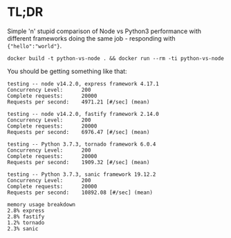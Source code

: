 # TL;DR

Simple 'n' stupid comparison of Node vs Python3 performance with different frameworks doing the same job - responding with `{"hello":"world"}`.

```
docker build -t python-vs-node . && docker run --rm -ti python-vs-node
```

You should be getting something like that:

```
testing -- node v14.2.0, express framework 4.17.1
Concurrency Level:      200
Complete requests:      20000
Requests per second:    4971.21 [#/sec] (mean)

testing -- node v14.2.0, fastify framework 2.14.0
Concurrency Level:      200
Complete requests:      20000
Requests per second:    6976.47 [#/sec] (mean)

testing -- Python 3.7.3, tornado framework 6.0.4
Concurrency Level:      200
Complete requests:      20000
Requests per second:    1909.32 [#/sec] (mean)

testing -- Python 3.7.3, sanic framework 19.12.2
Concurrency Level:      200
Complete requests:      20000
Requests per second:    10892.08 [#/sec] (mean)

memory usage breakdown
2.8% express
2.8% fastify
1.2% tornado
2.3% sanic
```
